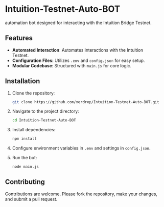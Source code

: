 

# Intuition-Testnet-Auto-BOT

 automation bot designed for interacting with the Intuition  Bridge Testnet.
## Features

* **Automated Interaction**: Automates interactions with the Intuition Testnet.
* **Configuration Files**: Utilizes `.env` and `config.json` for easy setup.
* **Modular Codebase**: Structured with `main.js` for core logic.

## Installation

1. Clone the repository:

   ```bash
   git clone https://github.com/xerdrop/Intuition-Testnet-Auto-BOT.git
   ```



2. Navigate to the project directory:

   ```bash
   cd Intuition-Testnet-Auto-BOT
   ```



3. Install dependencies:

   ```bash
   npm install
   ```



4. Configure environment variables in `.env` and settings in `config.json`.

5. Run the bot:

   ```bash
   node main.js
   ```



## Contributing

Contributions are welcome. Please fork the repository, make your changes, and submit a pull request.


